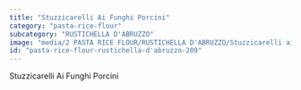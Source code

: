 ```yaml
---
title: "Stuzzicarelli Ai Funghi Porcini"
category: "pasta-rice-flour"
subcategory: "RUSTICHELLA D'ABRUZZO"
image: "media/2 PASTA RICE FLOUR/RUSTICHELLA D'ABRUZZO/Stuzzicarelli ai Funghi Porcini.png"
id: "pasta-rice-flour-rustichella-d'abruzzo-209"
---
```


Stuzzicarelli Ai Funghi Porcini

